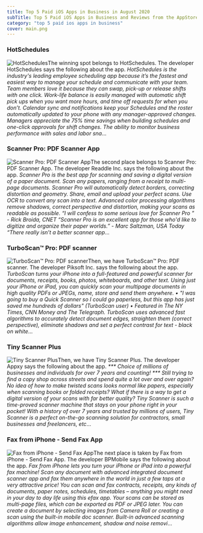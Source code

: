 ```yaml
---
title: Top 5 Paid iOS Apps in Business in August 2020
subTitle: Top 5 Paid iOS Apps in Business and Reviews from the AppStore in August 2020.
category: "top 5 paid ios apps in business"
cover: main.png
---
```


### HotSchedules

![HotSchedules](https://is3-ssl.mzstatic.com/image/thumb/Purple114/v4/35/79/a0/3579a096-0bcc-b8fb-972e-32693b907bcd/AppIcon-0-0-1x_U007emarketing-0-0-0-7-0-0-sRGB-0-0-0-GLES2_U002c0-512MB-85-220-0-0.png/100x100bb.png)The winning spot belongs to HotSchedules. The developer HotSchedules says the following about the app. _HotSchedules is the industry's leading employee scheduling app because it’s the fastest and easiest way to manage your schedule and communicate with your team.    Team members love it because they can swap, pick-up or release shifts with one click. Work-life balance is easily managed with automatic shift pick ups when you want more hours, and time off requests for when you don’t.  Calendar sync and notifications keep your Schedules and the roster automatically updated to your phone with any manager-approved changes.  Managers appreciate the 75% time savings when building schedules and one-click approvals for shift changes.  The ability to monitor business performance with sales and labor sna_...

### Scanner Pro: PDF Scanner App

![Scanner Pro: PDF Scanner App](https://is2-ssl.mzstatic.com/image/thumb/Purple114/v4/33/a6/07/33a60726-faff-390d-f2e8-52cb29f505fc/ScannerPro-0-0-1x_U007emarketing-0-0-0-6-0-0-sRGB-0-0-0-GLES2_U002c0-512MB-85-220-0-0.png/100x100bb.png)The second place belongs to Scanner Pro: PDF Scanner App. The developer Readdle Inc. says the following about the app. _Scanner Pro is the best app for scanning and saving a digital version of a paper document. Scan any papers, ranging from a receipt to multi-page documents. Scanner Pro will automatically detect borders, correcting distortion and geometry. Share, email and upload your perfect scans. Use OCR to convert any scan into a text.  Advanced color processing algorithms remove shadows, correct perspective and distortion, making your scans as readable as possible.  “I will confess to some serious love for Scanner Pro ” - Rick Broida, CNET “Scanner Pro is an excellent app for those who'd like to digitize and organize their paper worlds.” - Marc Saltzman, USA Today “There really isn’t a better scanner app_...

### TurboScan™ Pro: PDF scanner

![TurboScan™ Pro: PDF scanner](https://is3-ssl.mzstatic.com/image/thumb/Purple113/v4/99/c3/35/99c335e6-9c62-2faa-f545-bf23c2c26d82/AppIcon-0-0-1x_U007emarketing-0-0-0-7-0-85-220.png/100x100bb.png)Then, we have TurboScan™ Pro: PDF scanner. The developer Piksoft Inc. says the following about the app. _TurboScan turns your iPhone into a full-featured and powerful scanner for documents, receipts, books, photos, whiteboards, and other text. Using just your iPhone or iPad, you can quickly scan your multipage documents in high quality PDFs or JPEGs, name, store and send them anywhere.  • "I was going to buy a Quick Scanner so I could go paperless, but this app has just saved me hundreds of dollars" (TurboScan user)  • Featured in The NY Times, CNN Money and The Telegraph.  TurboScan uses advanced fast algorithms to accurately detect document edges, straighten them (correct perspective), eliminate shadows and set a perfect contrast for text - black on white_...

### Tiny Scanner Plus

![Tiny Scanner Plus](https://is1-ssl.mzstatic.com/image/thumb/Purple114/v4/cb/76/2a/cb762a98-6137-30ba-fcca-34074b5a0cc1/AppIcon-0-0-1x_U007emarketing-0-0-0-7-0-0-sRGB-0-0-0-GLES2_U002c0-512MB-85-220-0-0.png/100x100bb.png)Then, we have Tiny Scanner Plus. The developer Appxy says the following about the app. _*** Choice of millions of businesses and individuals for over 7 years and counting! ***  Still trying to find a copy shop across streets and spend quite a lot over and over again? No idea of how to make twisted scans looks normal like papers, especially when scanning books or folded receipts? What if there is a way to get a digital version of your scans with far better quality?  Tiny Scanner is such a time-proved scanner machine that stays on your phone right in your pocket! With a history of over 7 years and trusted by millions of users, Tiny Scanner is a perfect on-the-go scanning solution for contractors, small businesses and freelancers, etc_...

### Fax from iPhone - Send Fax App

![Fax from iPhone - Send Fax App](https://is4-ssl.mzstatic.com/image/thumb/Purple123/v4/cc/b3/82/ccb3826f-fcb9-1457-5e31-d72eec9ee05f/AppIcon-0-1x_U007emarketing-0-0-GLES2_U002c0-512MB-sRGB-0-0-0-85-220-0-0-0-7.jpeg/100x100bb.png)The next place is taken by Fax from iPhone - Send Fax App. The developer BPMobile says the following about the app. _Fax from iPhone lets you turn your iPhone or iPad into a powerful fax machine! Scan any document with advanced integrated document scanner app and fax them anywhere in the world in just a few taps at a very attractive price! You can scan and fax contracts, receipts, any kinds of documents, paper notes, schedules, timetables – anything you might need in your day to day life using this efax app.    Your scans can be stored as multi-page files, which can be exported as PDF or JPEG later. You can create a document by selecting images from Camera Roll or creating a scan using the built-in mobile doc scanner.    Built-in advanced scanning algorithms allow image enhancement, shadow and noise removi_...

